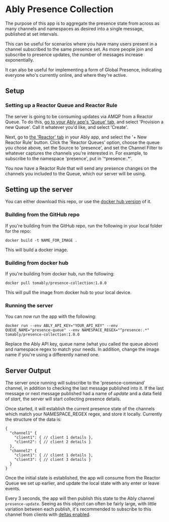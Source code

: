 # Ably Presence Collection

The purpose of this app is to aggregate the presence state from across as many channels and namespaces as desired into a single message, published at set intervals.

This can be useful for scenarios where you have many users present in a channel subscribed to the same presence set. As more people join and subscribe to presence updates, the number of messages increase exponentially.

It can also be useful for implementing a form of Global Presence, indicating everyone who's currently online, and where they're active.

## Setup

### Setting up a Reactor Queue and Reactor Rule

The server is going to be consuming updates via AMQP from a Reactor Queue. To do this, [go to your Ably app's 'Queue' tab](https://www.ably.io/accounts/any/apps/any/queues), and select 'Provision a new Queue'. Call it whatever you'd like, and select 'Create'.

Next, go to [the 'Reactor' tab](https://www.ably.io/accounts/any/apps/reactor) in your Ably app, and select the '+ New Reactor Rule' button. Click the 'Reactor Queues' option, choose the queue you chose above, set the Source to 'presence', and set the Channel Filter to whatever captures the channels you're interested in. For example, to subscribe to the namespace 'presence', put in '^presence:.*'.

You now have a Reactor Rule that will send any presence changes on the channels you included to the Queue, which our server will be using.

## Setting up the server

You can either download this repo, or use the [docker hub version](https://hub.docker.com/r/tomably/presence-collection/tags) of it.

### Building from the GitHub repo

If you're building from the GitHub repo, run the following in your local folder for the repo:

`docker build -t NAME_FOR_IMAGE .`

This will build a docker image.

### Building from docker hub

If you're building from docker hub, run the following:

`docker pull tomably/presence-collection:1.0.0`

This will pull the image from docker hub to your local device.

### Running the server

You can now run the app with the following:

`docker run --env ABLY_API_KEY="YOUR_API_KEY" --env QUEUE_NAME="presence-queue" --env NAMESPACE_REGEX="^presence:.*"  tomably/presence-collection:1.0.0
`

Replace the Ably API key, queue name (what you called the queue above) and namespace regex to match your needs. In addition, change the image name if you're using a differently named one.


## Server Output

The server once running will subscribe to the 'presence-command' channel, in addition to checking the last message published into it. If the last message or next message published had a name of *update* and a data field of *start*, the server will start collecting presence details.

Once started, it will establish the current presence state of the channels which match your NAMESPACE_REGEX regex, and store it locally. Currently the structure of the data is:

```
{
  "channel1" {
    "client1": { // client 1 details },
    "client2": { // client 2 details }
  },
  "channel2" {
    "client1": { // client 1 details },
    "client3": { // client 3 details }
  }
}
```

Once the initial state is established, the app will consume from the Reactor Queue we set up earlier, and update the local state with any enter or leave events.

Every 3 seconds, the app will then publish this state to the Ably channel `presence-update`. Seeing as this object can often be fairly large, with little variation between each publish, it's recommended to subscribe to this channel from clients with [deltas enabled](https://www.ably.io/documentation/realtime/channels/channel-parameters/deltas).
